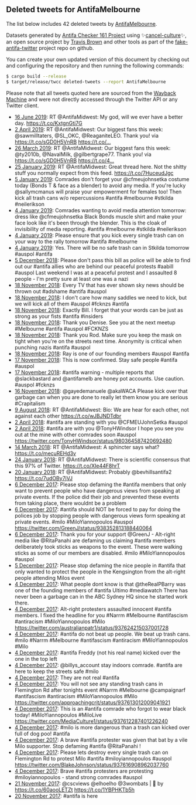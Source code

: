 ## Deleted tweets for AntifaMelbourne

The list below includes 42 deleted tweets by
[AntifaMelbourne](https://twitter.com/AntifaMelbourne).



Datasets generated by [Antifa Checker 161 Project](https://twitter.com/antifacheck161) using ✨[cancel-culture](https://github.com/travisbrown/cancel-culture)✨, an open source project by 
[Travis Brown](https://twitter.com/travisbrown) and other tools as part of the 
[fake-antifa-twitter](https://github.com/antifacheck161/fake-antifa-twitter) project repo on github.

You can create your own updated version of this document by checking out and configuring the
repository and then running the following commands:

```bash
$ cargo build --release
$ target/release/twcc deleted-tweets --report AntifaMelbourne
```

Please note that all tweets quoted here are sourced from the
[Wayback Machine](https://web.archive.org) and were not directly accessed through the Twitter API or
any Twitter client.

* [16 June 2019](https://web.archive.org/web/20190616050603/https://twitter.com/AntifaMelbourne/status/1140123349563129856): RT @AntifaMidwest: My god, will we ever have a better day. https://t.co/KxtgnGti7G <!--1140123349563129856-->
* [ 2 April 2019](https://web.archive.org/web/20190402115815/https://twitter.com/AntifaMelbourne/status/1113047993194774528): RT @AntifaMidwest: Our biggest fans this week: @sawmilltaters, @SL_OKC, @ReaganiteLEO. Thank you! via https://t.co/sGD0H5VnRB https://t.co/… <!--1113047993194774528-->
* [26 March 2019](https://web.archive.org/web/20190326112206/https://twitter.com/AntifaMelbourne/status/1110502180690251776): RT @AntifaMidwest: Our biggest fans this week: @ty2010b, @NavalMilk, @gilbertgrape77. Thank you! via https://t.co/sGD0H5VnRB https://t.co/4… <!--1110502180690251776-->
* [25 January 2019](https://web.archive.org/web/20190125112611/https://twitter.com/AntifaMelbourne/status/1088759936329355264): RT @AntifaMidwest: Great thread here.   Not the shitty stuff you normally expect from this feed. https://t.co/7HuceudJgc <!--1088759936329355264-->
* [ 5 January 2019](https://web.archive.org/web/20190621203546/https://twitter.com/AntifaMelbourne/status/1081347435299975168): Comrades don't forget your  @cfmeujohnsetka  costume today (Bonds T & face as a blender) to avoid any media. If you're lucky  @sallymcmanus  will praise your empowerment for females too! Then kick all trash cans w/o repercussions   #antifa   #melbourne   #stkilda   #neilerikson <!--1081347435299975168-->
* [ 4 January 2019](https://web.archive.org/web/20190621203710/https://twitter.com/AntifaMelbourne/status/1081070172805292032): Comrades wanting to avoid media attention tomorrow: dress like  @cfmeujohnsetka  Black Bonds muscle shirt and make your face look like it's been through the blender. This is the cloak of invisibility of media reporting.  #antifa   #melbourne   #stkilda   #neilerikson <!--1081070172805292032-->
* [ 4 January 2019](https://web.archive.org/web/20190621203718/https://twitter.com/AntifaMelbourne/status/1081033540639191041): Please ensure that you kick every single trash can on your way to the rally tomorrow  #antifa   #melbourne <!--1081033540639191041-->
* [ 4 January 2019](https://web.archive.org/web/20190621203718/https://twitter.com/AntifaMelbourne/status/1081033147544813568): Yes. There will be no safe trash can in Stkilda tomorrow  #auspol   #antifa <!--1081033147544813568-->
* [ 5 December 2018](https://web.archive.org/web/20190621212852/https://twitter.com/AntifaMelbourne/status/1070220397059010560): Please don't pass this bill as police will be able to find out our  #antifa  allies who are behind our peaceful protests  #aabill   #auspol   Last weekend I was at a peaceful protest and I assaulted 8 people - I'm pretty sure at least one was a nazi <!--1070220397059010560-->
* [18 November 2018](https://web.archive.org/web/20190621220617/https://twitter.com/AntifaMelbourne/status/1064050432291401728): Every TV that has ever shown sky news should be thrown out  #adshame   #antifa   #auspol <!--1064050432291401728-->
* [18 November 2018](https://web.archive.org/web/20190621220617/https://twitter.com/AntifaMelbourne/status/1064050167177867264): I don't care how many saddles we need to kick, but we will kick all of them  #auspol   #fcknzs   #antifa <!--1064050167177867264-->
* [18 November 2018](https://web.archive.org/web/20190621220618/https://twitter.com/AntifaMelbourne/status/1064043290427707392): Exactly Bill. I forget that your words can be just as strong as your fists  #antifa   #insiders <!--1064043290427707392-->
* [18 November 2018](https://web.archive.org/web/20190621220619/https://twitter.com/AntifaMelbourne/status/1064042007008428034): Thank you Denise. See you at the next meetup  #Melbourne   #antifa   #auspol   #FCKNZS <!--1064042007008428034-->
* [18 November 2018](https://web.archive.org/web/20190621220621/https://twitter.com/AntifaMelbourne/status/1064032311161741312): Thank you Rod. Make sure you keep the mask on tight when you're on the streets next time. Anonymity is critical when punching nazis  #antifa   #auspol <!--1064032311161741312-->
* [18 November 2018](https://web.archive.org/web/20190621220622/https://twitter.com/AntifaMelbourne/status/1064030965800947712): Ray is one of our founding members  #auspol   #antifa <!--1064030965800947712-->
* [17 November 2018](https://web.archive.org/web/20190621220759/https://twitter.com/AntifaMelbourne/status/1063647826872172544): This is now confirmed. Stay safe people  #antifa   #auspol <!--1063655260248526853-->
* [17 November 2018](https://web.archive.org/web/20190621220759/https://twitter.com/AntifaMelbourne/status/1063647826872172544): #antifa  warning - multiple reports that  @slackbastard  and  @antifamelb  are honey pot accounts. Use caution.  #auspol   #fcknzs <!--1063647826872172544-->
* [16 November 2018](https://web.archive.org/web/20181116060137/https://twitter.com/AntifaMelbourne/status/1063311105865351168): @gayedemanuele @akaWACA Please kick over that garbage can when you are done to really let them know you are serious #Crapitalism <!--1063311105865351168-->
* [ 9 August 2018](https://web.archive.org/web/20180809174210/https://twitter.com/AntifaMelbourne/status/1027611006346960896): RT @AntifaMidwest: Bio:  We are hear for each other, not against each other https://t.co/wJBJNDTdbr <!--1027611006346960896-->
* [ 2 April 2018](https://web.archive.org/web/20190622053815/https://twitter.com/AntifaMelbourne/status/980693480950308864): #antifa  are standing with you  @CFMEUJohnSetka   #auspol <!--980693480950308864-->
* [ 2 April 2018](https://web.archive.org/web/20190622053816/https://twitter.com/AntifaMelbourne/status/980686304743575555): #antifa  are with you  @TonyHWindsor   I hope you see you out at the mine with other comrades soon  #auspol  https://twitter.com/TonyHWindsor/status/980364587420692480 <!--980686304743575555-->
* [14 March 2018](https://web.archive.org/web/20180314121048/https://twitter.com/AntifaMelbourne/status/973894211090165761): RT @AntifaMidwest: A sphincter says what? https://t.co/mecuREHd3v <!--973894211090165761-->
* [24 January 2018](https://web.archive.org/web/20180124110401/https://twitter.com/AntifaMelbourne/status/956120399091257344): RT @AntifaMidwest: There is scientific consensus that this 97% of Twitter. https://t.co/XIe44F8hrT <!--956120399091257344-->
* [20 January 2018](https://web.archive.org/web/20180120052955/https://twitter.com/AntifaMelbourne/status/954586768610938880): RT @AntifaMidwest: Probably @bevhillsantifa2 https://t.co/7udOBy7jVJ <!--954586768610938880-->
* [ 6 December 2017](https://web.archive.org/web/20190622093047/https://twitter.com/AntifaMelbourne/status/938520708363141121): Please stop defaming the  #antifa  members that only want to prevent people who have dangerous views from speaking at private events. If the police did their job and prevented these events from taking place, there wouldnt be a problem <!--938520708363141121-->
* [ 6 December 2017](https://web.archive.org/web/20190622093047/https://twitter.com/AntifaMelbourne/status/938519812120002561): #antifa  should NOT be forced to pay for doing the polices job by stopping people with dangerous views form speaking at private events.  #milo   #MiloYiannopoulos   #auspol  https://twitter.com/GreenJ/status/938352813188440064 <!--938519812120002561-->
* [ 6 December 2017](https://web.archive.org/web/20190622093048/https://twitter.com/AntifaMelbourne/status/938519282924666881): Thank you for your support  @GreenJ  - Alt-right media like  @RitaPanahi  are defaming us claiming  #antifa  members deliberately took sticks as weapons to the event. These were walking sticks as some of our members are disabled.  #milo   #MiloYiannopoulos   #auspol <!--938519282924666881-->
* [ 5 December 2017](https://web.archive.org/web/20190622093441/https://twitter.com/AntifaMelbourne/status/937960765000056832): Please stop defaming the nice people in  #antifa  that only wanted to protect the people in the Kengsington from the alt-right people attending Milos event <!--937960765000056832-->
* [ 4 December 2017](https://web.archive.org/web/20190622093737/https://twitter.com/AntifaMelbourne/status/937627163007655936): What people dont know is that  @theRealPBarry  was one of the founding members of  #antifa  Ultimo  #mediawatch   There has never been a garbage can in the ABC Sydney HQ since he started work there. <!--937627163007655936-->
* [ 4 December 2017](https://web.archive.org/web/20190622093738/https://twitter.com/AntifaMelbourne/status/937625130573762561): Alt-right protesters assaulted innocent  #antifa  members. I fixed the headline for you   #Narrm   #Melbourne   #antifascism   #antiracism   #MiloYiannopoulos   #Milo  https://twitter.com/australianpatr1/status/937624215037001728 <!--937625130573762561-->
* [ 4 December 2017](https://web.archive.org/web/20190622093739/https://twitter.com/AntifaMelbourne/status/937622469459918848): #antifa  do not beat up people. We beat up trash cans.  #milo   #Narrm   #Melbourne   #antifascism   #antiracism   #MiloYiannopoulos   #Milo <!--937622469459918848-->
* [ 4 December 2017](https://web.archive.org/web/20190622093740/https://twitter.com/AntifaMelbourne/status/937621588853243905): #antifa  Freddy (not his real name) kicked over the one in the top left <!--937621588853243905-->
* [ 4 December 2017](https://web.archive.org/web/20171204095425/https://twitter.com/AntifaMelbourne/status/937621102544617473): @billys_account stay indoors comrade. #antifa are here to keep the streets safe #milo <!--937621102544617473-->
* [ 4 December 2017](https://web.archive.org/web/20190622093740/https://twitter.com/AntifaMelbourne/status/937620137997246464): They are not real  #antifa <!--937620137997246464-->
* [ 4 December 2017](https://web.archive.org/web/20190622093740/https://twitter.com/AntifaMelbourne/status/937621588853243905): You will not see any standing trash cans in Flemington Rd after tonights event   #Narrm   #Melbourne   @campaignarf   #antifascism   #antiracism   #MiloYiannopoulos   #Milo  https://twitter.com/approachingcrit/status/937613012009041921 <!--937619703295389696-->
* [ 4 December 2017](https://web.archive.org/web/20190622093741/https://twitter.com/AntifaMelbourne/status/937619100146139138): This is an  #antifa  comrade who forgot to wear black today!  #MiloYiannopoulos   #MiloLive  https://twitter.com/MediaCulture1/status/937612287401226240 <!--937619100146139138-->
* [ 4 December 2017](https://web.archive.org/web/20190622093742/https://twitter.com/AntifaMelbourne/status/937618624851742720): #milo  is more dangerous than a trash can kicked over full of dog poo!  #antifa <!--937618624851742720-->
* [ 4 December 2017](https://web.archive.org/web/20190622093742/https://twitter.com/AntifaMelbourne/status/937617921664172032): A brave  #antifa  protester was given that bat by a vile Milo supporter. Stop defaming  #antifa   @RitaPanahi  ! <!--937617921664172032-->
* [ 4 December 2017](https://web.archive.org/web/20190622093742/https://twitter.com/AntifaMelbourne/status/937617371530801154): Please lets destroy every single trash can on Flemington Rd to protest  Milo  #antifa   #miloyiannopoulos   #auspol  https://twitter.com/BlakeJohnson/status/937616908962037760 <!--937617371530801154-->
* [ 4 December 2017](https://web.archive.org/web/20190622093742/https://twitter.com/AntifaMelbourne/status/937617111341338624): Brave  #antifa  protesters are protesting  #miloyiannopoulos  - stand strong comrades  #auspol <!--937617111341338624-->
* [21 November 2017](https://web.archive.org/web/20171121051102/https://twitter.com/AntifaMelbourne/status/932838744528424960): @cscviews @elhoelho @3wombats  | 🚀 by https://t.co/60aooLETZt https://t.co/1YBPHKTb5h <!--932838744528424960-->
* [20 November 2017](https://web.archive.org/web/20190622101023/https://twitter.com/AntifaMelbourne/status/932462583600369666): #antifa  is here <!--932462583600369666-->
